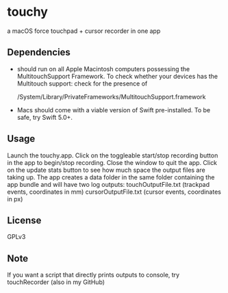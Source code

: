 # touchy
a macOS force touchpad + cursor recorder in one app

## Dependencies
- should run on all Apple Macintosh computers possessing the MultitouchSupport Framework. 
To check whether your devices has the Multitouch support: check for the presence of

  /System/Library/PrivateFrameworks/MultitouchSupport.framework
  


- Macs should come with a viable version of Swift pre-installed. To be safe, try Swift 5.0+.

## Usage
Launch the touchy.app.
Click on the toggleable start/stop recording button in the app to begin/stop recording. Close the window to quit the app. Click on the update stats button to see how much space the output files are taking up.
The app creates a data folder in the same folder containing the app bundle and will have two log outputs:
touchOutputFile.txt (trackpad events, coordinates in mm)
cursorOutputFile.txt (cursor events, coordinates in px)

## License
GPLv3

## Note
If you want a script that directly prints outputs to console, try touchRecorder (also in my GitHub)

